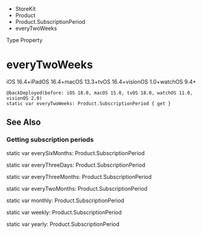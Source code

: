 

- StoreKit
- Product
- Product.SubscriptionPeriod
-  everyTwoWeeks 

Type Property

# everyTwoWeeks

iOS 16.4+iPadOS 16.4+macOS 13.3+tvOS 16.4+visionOS 1.0+watchOS 9.4+

``` source
@backDeployed(before: iOS 18.0, macOS 15.0, tvOS 18.0, watchOS 11.0, visionOS 2.0)
static var everyTwoWeeks: Product.SubscriptionPeriod { get }
```

## See Also

### Getting subscription periods

static var everySixMonths: Product.SubscriptionPeriod

static var everyThreeDays: Product.SubscriptionPeriod

static var everyThreeMonths: Product.SubscriptionPeriod

static var everyTwoMonths: Product.SubscriptionPeriod

static var monthly: Product.SubscriptionPeriod

static var weekly: Product.SubscriptionPeriod

static var yearly: Product.SubscriptionPeriod

